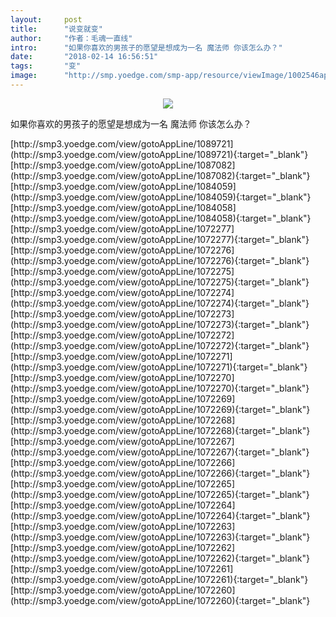 ```yaml
---
layout:     post
title:      "说变就变"
author:     "作者：毛魂一直线"
intro:      "如果你喜欢的男孩子的愿望是想成为一名 魔法师 你该怎么办？"
date:       "2018-02-14 16:56:51"
tags:       "变"
image:      "http://smp.yoedge.com/smp-app/resource/viewImage/1002546appline.png"
---
```

<div style="text-align: center">
<p><img src="http://smp.yoedge.com/smp-app/resource/viewImage/1002546appline.png"/></p>
</div>
<p class="post-meta">
<span>如果你喜欢的男孩子的愿望是想成为一名 魔法师 你该怎么办？</span>
</p>
[http://smp3.yoedge.com/view/gotoAppLine/1089721](http://smp3.yoedge.com/view/gotoAppLine/1089721){:target="_blank"}
[http://smp3.yoedge.com/view/gotoAppLine/1087082](http://smp3.yoedge.com/view/gotoAppLine/1087082){:target="_blank"}
[http://smp3.yoedge.com/view/gotoAppLine/1084059](http://smp3.yoedge.com/view/gotoAppLine/1084059){:target="_blank"}
[http://smp3.yoedge.com/view/gotoAppLine/1084058](http://smp3.yoedge.com/view/gotoAppLine/1084058){:target="_blank"}
[http://smp3.yoedge.com/view/gotoAppLine/1072277](http://smp3.yoedge.com/view/gotoAppLine/1072277){:target="_blank"}
[http://smp3.yoedge.com/view/gotoAppLine/1072276](http://smp3.yoedge.com/view/gotoAppLine/1072276){:target="_blank"}
[http://smp3.yoedge.com/view/gotoAppLine/1072275](http://smp3.yoedge.com/view/gotoAppLine/1072275){:target="_blank"}
[http://smp3.yoedge.com/view/gotoAppLine/1072274](http://smp3.yoedge.com/view/gotoAppLine/1072274){:target="_blank"}
[http://smp3.yoedge.com/view/gotoAppLine/1072273](http://smp3.yoedge.com/view/gotoAppLine/1072273){:target="_blank"}
[http://smp3.yoedge.com/view/gotoAppLine/1072272](http://smp3.yoedge.com/view/gotoAppLine/1072272){:target="_blank"}
[http://smp3.yoedge.com/view/gotoAppLine/1072271](http://smp3.yoedge.com/view/gotoAppLine/1072271){:target="_blank"}
[http://smp3.yoedge.com/view/gotoAppLine/1072270](http://smp3.yoedge.com/view/gotoAppLine/1072270){:target="_blank"}
[http://smp3.yoedge.com/view/gotoAppLine/1072269](http://smp3.yoedge.com/view/gotoAppLine/1072269){:target="_blank"}
[http://smp3.yoedge.com/view/gotoAppLine/1072268](http://smp3.yoedge.com/view/gotoAppLine/1072268){:target="_blank"}
[http://smp3.yoedge.com/view/gotoAppLine/1072267](http://smp3.yoedge.com/view/gotoAppLine/1072267){:target="_blank"}
[http://smp3.yoedge.com/view/gotoAppLine/1072266](http://smp3.yoedge.com/view/gotoAppLine/1072266){:target="_blank"}
[http://smp3.yoedge.com/view/gotoAppLine/1072265](http://smp3.yoedge.com/view/gotoAppLine/1072265){:target="_blank"}
[http://smp3.yoedge.com/view/gotoAppLine/1072264](http://smp3.yoedge.com/view/gotoAppLine/1072264){:target="_blank"}
[http://smp3.yoedge.com/view/gotoAppLine/1072263](http://smp3.yoedge.com/view/gotoAppLine/1072263){:target="_blank"}
[http://smp3.yoedge.com/view/gotoAppLine/1072262](http://smp3.yoedge.com/view/gotoAppLine/1072262){:target="_blank"}
[http://smp3.yoedge.com/view/gotoAppLine/1072261](http://smp3.yoedge.com/view/gotoAppLine/1072261){:target="_blank"}
[http://smp3.yoedge.com/view/gotoAppLine/1072260](http://smp3.yoedge.com/view/gotoAppLine/1072260){:target="_blank"}


